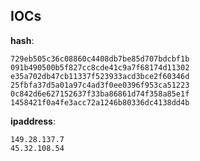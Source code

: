 
## IOCs

__hash__:

```text
729eb505c36c08860c4408db7be85d707bdcbf1b
091b490500b5f827cc8cde41c9a7f68174d11302
e35a702db47cb11337f523933acd3bce2f60346d
25fbfa37d5a01a97c4ad3f0ee0396f953ca51223
0c842d6e627152637f33ba86861d74f358a85e1f
1458421f0a4fe3acc72a1246b80336dc4138dd4b
```
__ipaddress__:

```text
149.28.137.7
45.32.108.54
```